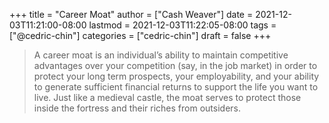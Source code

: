 +++
title = "Career Moat"
author = ["Cash Weaver"]
date = 2021-12-03T11:21:00-08:00
lastmod = 2021-12-03T11:22:05-08:00
tags = ["@cedric-chin"]
categories = ["cedric-chin"]
draft = false
+++

> A career moat is an individual’s ability to maintain competitive advantages over your competition (say, in the job market) in order to protect your long term prospects, your employability, and your ability to generate sufficient financial returns to support the life you want to live. Just like a medieval castle, the moat serves to protect those inside the fortress and their riches from outsiders.
